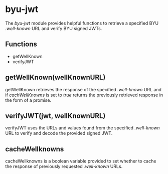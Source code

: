 # byu-jwt
The *byu-jwt* module provides helpful functions to retrieve a specified BYU *.well-known* URL and verify BYU signed JWTs.

## Functions
* getWellKnown
* verifyJWT

## getWellKnown(wellKnownURL)
getWellKnown retrieves the response of the specified *.well-known* URL and if *cachWellKnowns* is set to *true* returns the previously retrieved response in the form of a promise.

## verifyJWT(jwt, wellKnownURL)
verifyJWT uses the URLs and values found from the specified *.well-known* URL to verify and decode the provided signed JWT.

## cacheWellknowns
cacheWellknowns is a boolean variable provided to set whether to cache the response of previously requested *.well-known* URLs.
